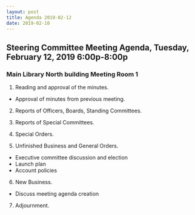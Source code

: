 ```yaml
---
layout: post
title: Agenda 2019-02-12
date: 2019-02-10
---
```


## Steering Committee Meeting Agenda, Tuesday, February 12, 2019 6:00p-8:00p
### Main Library North building Meeting Room 1

1. Reading and approval of the minutes.
  * Approval of minutes from previous meeting.

2. Reports of Officers, Boards, Standing Committees.
	
3. Reports of Special Committees.

4. Special Orders.

5. Unfinished Business and General Orders.
  * Executive committee discussion and election
  * Launch plan
  * Account policies

6. New Business.
  * Discuss meeting agenda creation

7. Adjournment.
